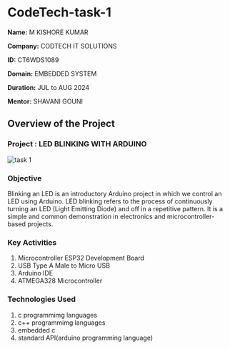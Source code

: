 # CodeTech-task-1


**Name:** M KISHORE KUMAR

**Company:** CODTECH IT SOLUTIONS

**ID:**  CT6WDS1089

**Domain:** EMBEDDED SYSTEM

**Duration:** JUL to AUG 2024

**Mentor:** SHAVANI GOUNI


## Overview of the Project

### Project : LED BLINKING WITH ARDUINO

![task 1](https://github.com/user-attachments/assets/582c93d7-43b8-46c9-8014-ad85cb04c785)



### Objective 
Blinking an LED is an introductory Arduino project in which we control an LED using Arduino. LED blinking refers to the process of continuously turning an LED (Light Emitting Diode) and off in a repetitive pattern. It is a simple and common demonstration in electronics and microcontroller-based projects.

### Key Activities
1. Microcontroller ESP32 Development Board
2. USB Type A Male to Micro USB
3. Arduino IDE
4. ATMEGA328 Microcontroller

### Technologies Used
1. c programmimg languages
2. c++  programmimg languages
3. embedded c
4. standard API(arduino programming language)
